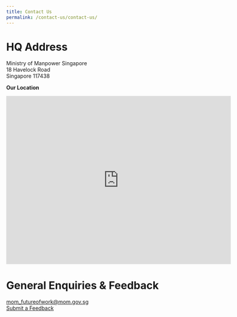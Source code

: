 ```yaml
---
title: Contact Us
permalink: /contact-us/contact-us/
---
```


# HQ Address 
Ministry of Manpower Singapore<br>18 Havelock Road<br>Singapore 117438<br>

**Our Location**
<iframe src="https://www.google.com/maps/embed?pb=!1m18!1m12!1m3!1d3988.8109371235087!2d103.84218611426547!3d1.287560262132263!2m3!1f0!2f0!3f0!3m2!1i1024!2i768!4f13.1!3m3!1m2!1s0x31da19752fcaf823%3A0x1b9aad34515777ef!2sMinistry%20of%20Manpower!5e0!3m2!1sen!2ssg!4v1600834129557!5m2!1sen!2ssg" width="600" height="450" frameborder="0" style="border:0;" allowfullscreen="" aria-hidden="false" tabindex="0"></iframe>

# General Enquiries & Feedback
<mom_futureofwork@mom.gov.sg><br>
<a href=""> Submit a Feedback </a>
  

